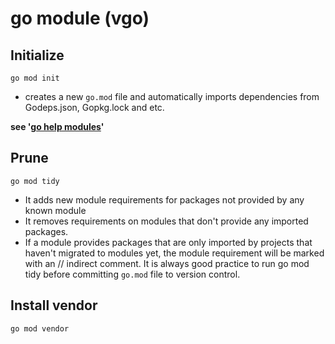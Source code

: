 # go module (vgo)

## Initialize
`go mod init`  

- creates a new `go.mod` file and automatically imports dependencies from Godeps.json, Gopkg.lock and etc.

**see '[go help modules](./vgo_man.md)'**

## Prune
`go mod tidy`
- It adds new module requirements for packages not provided by any known module
- It removes requirements on modules that don't provide any imported packages. 
- If a module provides packages that are only imported by projects that haven't migrated to modules yet, the module requirement will be marked with an // indirect comment.
It is always good practice to run go mod tidy before committing `go.mod` file to version control.

## Install vendor
`go mod vendor`
